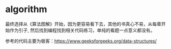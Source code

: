 # algorithm
最终选择从《算法图解》开始，因为更容易看下去，其他的书真心不易，从每章开始作为引子,  然后找到编程找到相关代码练习，单纯的看题一点意义都没有。
  
  参考的代码主要为极客：https://www.geeksforgeeks.org/data-structures/
